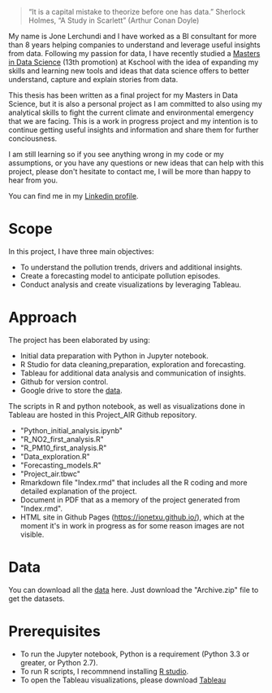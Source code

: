 
  >“It is a capital mistake to theorize before one has data.” Sherlock Holmes, “A Study in Scarlett” (Arthur Conan Doyle)

My name is Jone Lerchundi and I have worked as a BI consultant for more than 8 years helping companies to understand and leverage useful insights from data. Following my passion for data, I have recently studied a [Masters in Data Science](https://kschool.com/cursos/master-en-data-science-barcelona/) (13th promotion) at Kschool with the idea of expanding my skills and learning new tools and ideas that data science offers to better understand, capture and explain stories from data.

This thesis has been written as a final project for my Masters in Data Science, but it is also a personal project as I am committed to also using my analytical skills to fight the current climate and environmental  emergency that we are facing. This is a work in progress project and my intention is to continue getting useful insights and information and share them for further conciousness.

I am still learning so if you see anything wrong in my code or my assumptions, or you have any questions or new ideas that can help with this project, please don't hesitate to contact me, I will be more than happy to hear from you. 

You can find me in my [Linkedin profile](https://www.linkedin.com/in/jonelerchundi/).

# Scope

In this project, I have three main objectives:

- To understand the pollution trends, drivers and additional insights.
- Create a forecasting model to anticipate pollution episodes. 
- Conduct analysis and create visualizations by leveraging Tableau. 


# Approach

The project has been elaborated by using:

- Initial data preparation with Python in Jupyter notebook. 
- R Studio for data cleaning,preparation, exploration and forecasting.
- Tableau for additional data analysis and communication of insights.
- Github for version control.
- Google drive to store the [data](https://drive.google.com/file/d/1xmwf6u5mLPZQ0XiBu7RRd33KAPkHuCAQ/view?usp=sharing).

The scripts in R and python notebook, as well as visualizations done in Tableau are hosted in this Project_AIR Github repository.

- "Python_initial_analysis.ipynb"
- "R_NO2_first_analysis.R"
- "R_PM10_first_analysis.R"
- "Data_exploration.R"
- "Forecasting_models.R"
- "Project_air.tbwc"
-  Rmarkdown file "Index.rmd" that includes all the R coding and more detailed explanation of the project. 
-  Document in PDF that as a memory of the project generated from "Index.rmd".
-  HTML site in Github Pages (https://ionetxu.github.io/), which at the moment it's in work in progress as for some reason images are not visible.

# Data

You can download all the [data](https://drive.google.com/file/d/1xmwf6u5mLPZQ0XiBu7RRd33KAPkHuCAQ/view?usp=sharing) here. Just download the "Archive.zip" file to get the datasets. 

# Prerequisites
 
- To run the Jupyter notebook, Python is a requirement (Python 3.3 or greater, or Python 2.7).
- To run R scripts, I recommnend installing [R studio](https://www.rstudio.com/products/rstudio/download/).
- To open the Tableau visualizations, please download [Tableau](https://www.tableau.com/)

